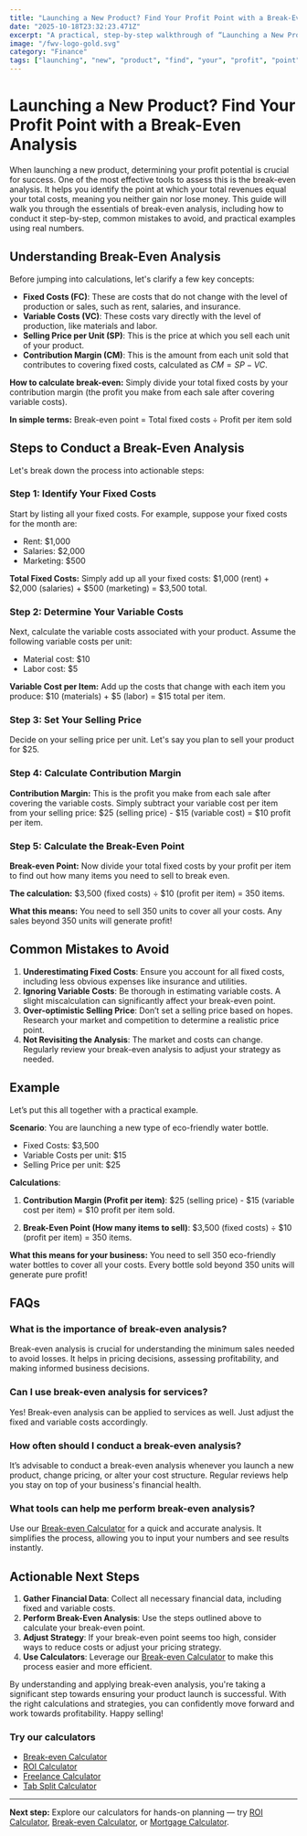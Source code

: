 ```yaml
---
title: "Launching a New Product? Find Your Profit Point with a Break-Even Analysis — Complete Guide"
date: "2025-10-18T23:32:23.471Z"
excerpt: "A practical, step-by-step walkthrough of “Launching a New Product? Find Your Profit Point with a Break-Even Analysis”."
image: "/fwv-logo-gold.svg"
category: "Finance"
tags: ["launching", "new", "product", "find", "your", "profit", "point", "with"]
---
```


# Launching a New Product? Find Your Profit Point with a Break-Even Analysis

When launching a new product, determining your profit potential is crucial for success. One of the most effective tools to assess this is the break-even analysis. It helps you identify the point at which your total revenues equal your total costs, meaning you neither gain nor lose money. This guide will walk you through the essentials of break-even analysis, including how to conduct it step-by-step, common mistakes to avoid, and practical examples using real numbers.

## Understanding Break-Even Analysis

Before jumping into calculations, let's clarify a few key concepts:

- **Fixed Costs (FC)**: These are costs that do not change with the level of production or sales, such as rent, salaries, and insurance.
- **Variable Costs (VC)**: These costs vary directly with the level of production, like materials and labor.
- **Selling Price per Unit (SP)**: This is the price at which you sell each unit of your product.
- **Contribution Margin (CM)**: This is the amount from each unit sold that contributes to covering fixed costs, calculated as $CM = SP - VC$.

**How to calculate break-even:** Simply divide your total fixed costs by your contribution margin (the profit you make from each sale after covering variable costs).

**In simple terms:** Break-even point = Total fixed costs ÷ Profit per item sold

## Steps to Conduct a Break-Even Analysis

Let's break down the process into actionable steps:

### Step 1: Identify Your Fixed Costs

Start by listing all your fixed costs. For example, suppose your fixed costs for the month are:

- Rent: $1,000
- Salaries: $2,000
- Marketing: $500

**Total Fixed Costs:** Simply add up all your fixed costs: $1,000 (rent) + $2,000 (salaries) + $500 (marketing) = $3,500 total.

### Step 2: Determine Your Variable Costs

Next, calculate the variable costs associated with your product. Assume the following variable costs per unit:

- Material cost: $10
- Labor cost: $5

**Variable Cost per Item:** Add up the costs that change with each item you produce: $10 (materials) + $5 (labor) = $15 total per item.

### Step 3: Set Your Selling Price

Decide on your selling price per unit. Let's say you plan to sell your product for $25.

### Step 4: Calculate Contribution Margin

**Contribution Margin:** This is the profit you make from each sale after covering the variable costs. Simply subtract your variable cost per item from your selling price: $25 (selling price) - $15 (variable cost) = $10 profit per item.

### Step 5: Calculate the Break-Even Point

**Break-even Point:** Now divide your total fixed costs by your profit per item to find out how many items you need to sell to break even.

**The calculation:** $3,500 (fixed costs) ÷ $10 (profit per item) = 350 items.

**What this means:** You need to sell 350 units to cover all your costs. Any sales beyond 350 units will generate profit!

## Common Mistakes to Avoid

1. **Underestimating Fixed Costs**: Ensure you account for all fixed costs, including less obvious expenses like insurance and utilities.
2. **Ignoring Variable Costs**: Be thorough in estimating variable costs. A slight miscalculation can significantly affect your break-even point.
3. **Over-optimistic Selling Price**: Don’t set a selling price based on hopes. Research your market and competition to determine a realistic price point.
4. **Not Revisiting the Analysis**: The market and costs can change. Regularly review your break-even analysis to adjust your strategy as needed.

## Example

Let’s put this all together with a practical example.

**Scenario**: You are launching a new type of eco-friendly water bottle.

- Fixed Costs: $3,500
- Variable Costs per unit: $15
- Selling Price per unit: $25

**Calculations**:

1. **Contribution Margin (Profit per item)**: $25 (selling price) - $15 (variable cost per item) = $10 profit per item sold.

2. **Break-Even Point (How many items to sell)**: $3,500 (fixed costs) ÷ $10 (profit per item) = 350 items.

**What this means for your business:** You need to sell 350 eco-friendly water bottles to cover all your costs. Every bottle sold beyond 350 units will generate pure profit!

## FAQs

### What is the importance of break-even analysis?

Break-even analysis is crucial for understanding the minimum sales needed to avoid losses. It helps in pricing decisions, assessing profitability, and making informed business decisions.

### Can I use break-even analysis for services?

Yes! Break-even analysis can be applied to services as well. Just adjust the fixed and variable costs accordingly.

### How often should I conduct a break-even analysis?

It’s advisable to conduct a break-even analysis whenever you launch a new product, change pricing, or alter your cost structure. Regular reviews help you stay on top of your business's financial health.

### What tools can help me perform break-even analysis?

Use our [Break-even Calculator](/calculators) for a quick and accurate analysis. It simplifies the process, allowing you to input your numbers and see results instantly.

## Actionable Next Steps

1. **Gather Financial Data**: Collect all necessary financial data, including fixed and variable costs.
2. **Perform Break-Even Analysis**: Use the steps outlined above to calculate your break-even point.
3. **Adjust Strategy**: If your break-even point seems too high, consider ways to reduce costs or adjust your pricing strategy.
4. **Use Calculators**: Leverage our [Break-even Calculator](/calculators) to make this process easier and more efficient.

By understanding and applying break-even analysis, you're taking a significant step towards ensuring your product launch is successful. With the right calculations and strategies, you can confidently move forward and work towards profitability. Happy selling!



### Try our calculators
- [Break-even Calculator](/calculators)
- [ROI Calculator](/calculators)
- [Freelance Calculator](/calculators)
- [Tab Split Calculator](/calculators)


---
**Next step:** Explore our calculators for hands-on planning — try [ROI Calculator](/calculators), [Break-even Calculator](/calculators), or [Mortgage Calculator](/calculators).


<script type="application/ld+json">
{
  "@context": "https://schema.org",
  "@type": "Article",
  "headline": "Launching a New Product? Find Your Profit Point with a Break-Even Analysis — Complete Guide",
  "description": "A practical, step-by-step walkthrough of “Launching a New Product? Find Your Profit Point with a Break-Even Analysis”.",
  "author": {
    "@type": "Organization",
    "name": "Foster Wealth Ventures"
  },
  "datePublished": "2025-10-18T23:32:12.399Z",
  "image": "/fwv-logo-gold.svg"
}
</script>


<script type="application/ld+json">
{ "@context":"https://schema.org", "@type":"FAQPage", "mainEntity": [] }
</script>
